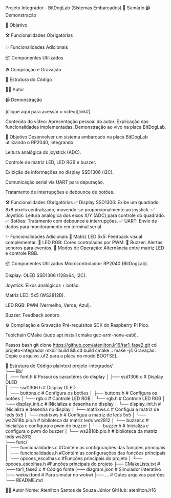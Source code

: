 Projeto Integrador - BitDogLab (Sistemas Embarcados)
📌 Sumário
📹 Demonstração

🎯 Objetivo

🛠️ Funcionalidades Obrigatórias

✨ Funcionalidades Adicionais

📦 Componentes Utilizados

⚙️ Compilação e Gravação

📂 Estrutura do Código

👨‍💻 Autor

📹 Demonstração

(clique aqui para acessar o vídeo)[link#]

Conteúdo do vídeo:
Apresentação pessoal do autor.
Explicação das funcionalidades implementadas.
Demonstração ao vivo na placa BitDogLab.

🎯 Objetivo
Desenvolver um sistema embarcado na placa BitDogLab utilizando o RP2040, integrando:

Leitura analógica do joystick (ADC).

Controle de matriz LED, LED RGB e buzzer.

Exibição de informações no display SSD1306 (I2C).

Comunicação serial via UART para depuração.

Tratamento de interrupções e debounce de botões.

🛠️ Funcionalidades Obrigatórias
✅ Display SSD1306: Exibe um quadrado 8x8 pixels centralizado, movendo-se proporcionalmente ao joystick.
✅ Joystick: Leitura analógica dos eixos X/Y (ADC) para controle do quadrado.
✅ Botões: Tratamento com debounce e interrupções.
✅ UART: Envio de dados para monitoramento em terminal serial.

✨ Funcionalidades Adicionais
🔹 Matriz LED 5x5: Feedback visual complementar.
🔹 LED RGB: Cores controladas por PWM.
🔹 Buzzer: Alertas sonoros para eventos.
🔹 Modos de Operação: Alternância entre matriz LED e controle RGB.

📦 Componentes Utilizados
Microcontrolador: RP2040 (BitDogLab).

Display: OLED SSD1306 (128x64, I2C).

Joystick: Eixos analógicos + botão.

Matriz LED: 5x5 (WS2812B).

LED RGB: PWM (Vermelho, Verde, Azul).

Buzzer: Feedback sonoro.

⚙️ Compilação e Gravação
Pré-requisitos
SDK do Raspberry Pi Pico.

Toolchain CMake (sudo apt install cmake gcc-arm-none-eabi).

Passos
bash
git clone https://github.com/ateniltonJr16/tar1_fase2.git
cd projeto-integrador
mkdir build && cd build
cmake ..
make -j4
Gravação: Copie o arquivo .uf2 para a placa no modo BOOTSEL.

📂 Estrutura do Código
plaintext
projeto-integrador/  
├── lib/  
│   ├── font.h         # Possui os caractéres do display 
│   ├── ssd1306.c      # Display OLED  
│   ├── ssd1306.h      # Display OLED  
│   ├── buttons.c      # Configura os botões
│   ├── buttons.h      # Configura os botões 
│   └── rgb.c          # Controle LED RGB
│   └── rgb.h          # Controle LED RGB 
│   └── display_init.c # INicializa e desenha no display 
│   └── display_init.h # INicializa e desenha no display
│   └── matrixws.c     # Configua a matriz de leds 5x5
│   └── matrixws.h     # Configua a matriz de leds 5x5 
│   └── ws2818b.pio.h  # biblioteca da matriz leds ws2812
│   └── buzzer.c       # Inicializa e configura o pwm do buzzer
│   └── buzzer.h       # Inicializa e configura o pwm do buzzer
│   └── ws2818b.pio.h  # biblioteca da matriz leds ws2812  
├── func/  
│   ├── funcionalidades.c #Contém as configurações das funções principais
│   ├── funcionalidades.h #Contém as configurações das funções principais
│   └── opcoes_escolhas.c #Funções principais do projeto 
│   └── opcoes_escolhas.h #Funções principais do projeto 
├── CMakeLists.txt # 
├── tar1_fase2.c   # Código fonte
├── diagram.json   # Simulador interativo
├── wokwi.toml     # Para simular no wokwi
├── ...            # Outos arquivos padrões
└── README.md  

👨‍💻 Autor
Nome: Atenilton Santos de Souza Júnior
GitHub: ateniltonJr16